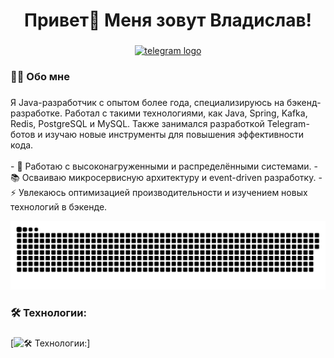 ###

<h1 align="center">Привет👋 Меня зовут Владислав!</h1>

###

<div align="center">
  <a href="https://t.me/VladislavFilatev" target="_blank">
    <img src="https://img.shields.io/static/v1?message=Telegram&logo=telegram&label=&color=2CA5E0&logoColor=white&labelColor=&style=for-the-badge" height="25" alt="telegram logo"  />
  </a>
</div>


<h3 align="left">👩‍💻  Обо мне</h3>

###

<p align="left">
  Я Java-разработчик с опытом более года, специализируюсь на бэкенд-разработке.  
  Работал с такими технологиями, как Java, Spring, Kafka, Redis, PostgreSQL и MySQL.  
  Также занимался разработкой Telegram-ботов и изучаю новые инструменты для повышения эффективности кода.  
  <br><br>
  - 🔭 Работаю с высоконагруженными и распределёнными системами.  
  - 📚 Осваиваю микросервисную архитектуру и event-driven разработку.  
  - ⚡ Увлекаюсь оптимизацией производительности и изучением новых технологий в бэкенде.  
</p>

<p align="center">
 <img width="600" src="assets/github-snake.svg" alt="snake"/>
</p>


###

<h3 align="left">🛠 Технологии:</h3>

###

[![🛠 Технологии:](https://skillicons.dev/icons?i=java,spring,maven,kafka,git,github,githubactions,graphql,mysql,postgres,hibernate,redis,docker,kubernetes,idea,postman,androidstudio)]

